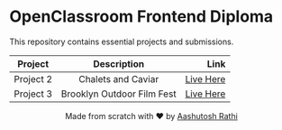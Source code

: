 # OpenClassroom Frontend Diploma

This repository contains essential projects and submissions.


| Project   |        Description         |                                                         Link |
| --------- | :------------------------: | -----------------------------------------------------------: |
| Project 2 |     Chalets and Caviar     | [Live Here](http://dev-chalets-and-caviar-2.pantheonsite.io) |
| Project 3 | Brooklyn Outdoor Film Fest |   [Live Here](http://aashutoshrathi.tk/oc-frontend/Project3) |


<p align="center"> Made from scratch with ❤ by <a href="https://aashutoshrathi.tk">Aashutosh Rathi</a>